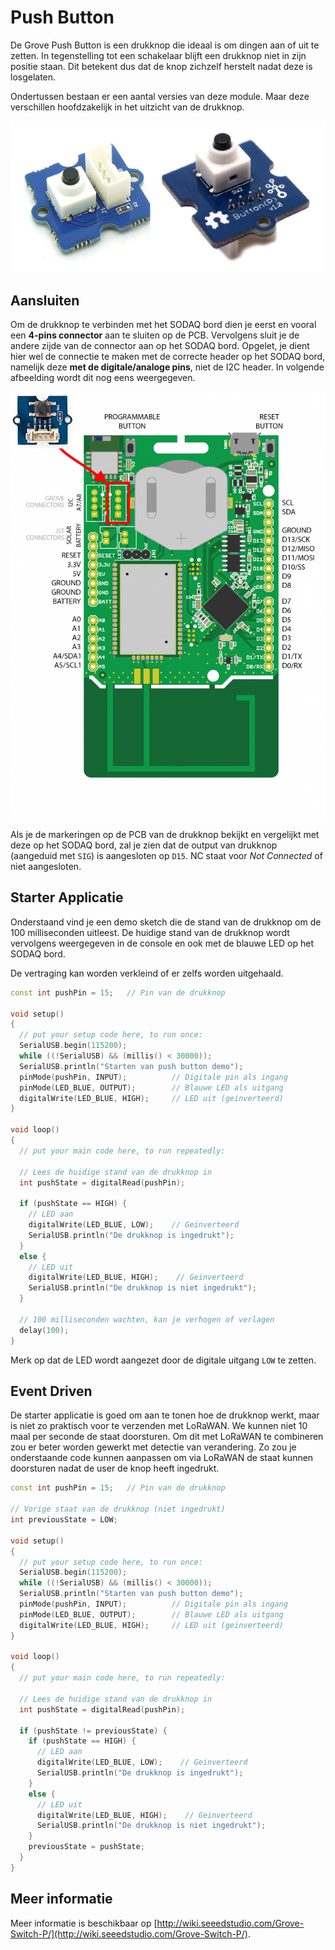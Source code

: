 # Push Button

De Grove Push Button is een drukknop die ideaal is om dingen aan of uit te zetten. In tegenstelling tot een schakelaar blijft een drukknop niet in zijn positie staan. Dit betekent dus dat de knop zichzelf herstelt nadat deze is losgelaten.

Ondertussen bestaan er een aantal versies van deze module. Maar deze verschillen hoofdzakelijk in het uitzicht van de drukknop.

![De Push Button](./img/push_button.jpg)

## Aansluiten

Om de drukknop te verbinden met het SODAQ bord dien je eerst en vooral een **4-pins connector** aan te sluiten op de PCB. Vervolgens sluit je de andere zijde van de connector aan op het SODAQ bord. Opgelet, je dient hier wel de connectie te maken met de correcte header op het SODAQ bord, namelijk deze **met de digitale/analoge pins**, niet de I2C header. In volgende afbeelding wordt dit nog eens weergegeven.

![Drukknop op het SODAQ bord aansluiten](./img/connecting_button_to_sodaq.png)

Als je de markeringen op de PCB van de drukknop bekijkt en vergelijkt met deze op het SODAQ bord, zal je zien dat de output van drukknop (aangeduid met `SIG`) is aangesloten op `D15`. NC staat voor *Not Connected* of niet aangesloten.

## Starter Applicatie

Onderstaand vind je een demo sketch die de stand van de drukknop om de 100 milliseconden uitleest. De huidige stand van de drukknop wordt vervolgens weergegeven in de console en ook met de blauwe LED op het SODAQ bord.

De vertraging kan worden verkleind of er zelfs worden uitgehaald.

```c++
const int pushPin = 15;   // Pin van de drukknop

void setup()
{
  // put your setup code here, to run once:
  SerialUSB.begin(115200);
  while ((!SerialUSB) && (millis() < 30000));
  SerialUSB.println("Starten van push button demo");
  pinMode(pushPin, INPUT);          // Digitale pin als ingang
  pinMode(LED_BLUE, OUTPUT);        // Blauwe LED als uitgang
  digitalWrite(LED_BLUE, HIGH);     // LED uit (geinverteerd)
}

void loop()
{
  // put your main code here, to run repeatedly:

  // Lees de huidige stand van de drukknop in
  int pushState = digitalRead(pushPin);

  if (pushState == HIGH) {
    // LED aan
    digitalWrite(LED_BLUE, LOW);    // Geinverteerd
    SerialUSB.println("De drukknop is ingedrukt");
  }
  else {
    // LED uit
    digitalWrite(LED_BLUE, HIGH);    // Geinverteerd
    SerialUSB.println("De drukknop is niet ingedrukt");
  }

  // 100 milliseconden wachten, kan je verhogen of verlagen
  delay(100);
}
```

Merk op dat de LED wordt aangezet door de digitale uitgang `LOW` te zetten.

## Event Driven

De starter applicatie is goed om aan te tonen hoe de drukknop werkt, maar is niet zo praktisch voor te verzenden met LoRaWAN. We kunnen niet 10 maal per seconde de staat doorsturen. Om dit met LoRaWAN te combineren zou er beter worden gewerkt met detectie van verandering. Zo zou je onderstaande code kunnen aanpassen om via LoRaWAN de staat kunnen doorsturen nadat de user de knop heeft ingedrukt.

```c++
const int pushPin = 15;   // Pin van de drukknop

// Vorige staat van de drukknop (niet ingedrukt)
int previousState = LOW;

void setup()
{
  // put your setup code here, to run once:
  SerialUSB.begin(115200);
  while ((!SerialUSB) && (millis() < 30000));
  SerialUSB.println("Starten van push button demo");
  pinMode(pushPin, INPUT);          // Digitale pin als ingang
  pinMode(LED_BLUE, OUTPUT);        // Blauwe LED als uitgang
  digitalWrite(LED_BLUE, HIGH);     // LED uit (geinverteerd)
}

void loop()
{
  // put your main code here, to run repeatedly:

  // Lees de huidige stand van de drukknop in
  int pushState = digitalRead(pushPin);

  if (pushState != previousState) {
    if (pushState == HIGH) {
      // LED aan
      digitalWrite(LED_BLUE, LOW);    // Geinverteerd
      SerialUSB.println("De drukknop is ingedrukt");
    }
    else {
      // LED uit
      digitalWrite(LED_BLUE, HIGH);    // Geinverteerd
      SerialUSB.println("De drukknop is niet ingedrukt");
    }
    previousState = pushState;
  }
}
```

## Meer informatie

Meer informatie is beschikbaar op [http://wiki.seeedstudio.com/Grove-Switch-P/](http://wiki.seeedstudio.com/Grove-Switch-P/).